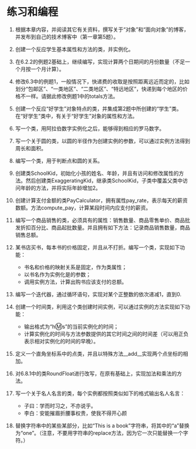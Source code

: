 # 练习和编程

1. 根据本章内容，并阅读其它有关资料，撰写关于“对象”和“面向对象”的博客，并发布到自己的技术博客中（第一章第5题）。

2. 创建一个反应学生基本属性和方法的类，并实例化。

3. 在6.2.2的例题2基础上，继续编写，实现计算两个日期间的月份数量（不足一个月按一个月计算）。

4. 修改6.3中的例题1，一般情况下，快递费的收取是按照距离远近而定的，比如划分“包邮区”、“一类地区”、“二类地区”、“特远地区”，快递到每个地区的价格不一样。请据此修改例题1中的totals方法。

5. 创建一个反应“好学生”对象特点的类，并集成第2题中所创建的“学生”类。在“好学生”类中，有关于“好学生”对象的属性和方法。

6. 写一个类，用阿拉伯数字实例化之后，能够得到相应的罗马数字。

7. 写一个关于圆的类，以圆的半径作为创建实例的参数，可以通过实例方法得到周长和面积。

8. 编写一个类，用于判断点和圆的关系。

9. 创建类SchoolKid，初始化小孩的姓名、年龄，并且有访问和修改属性的方法。然后创建类ExaggeratingKid，继承类SchoolKid，子类中覆盖父类中访问年龄的方法，并将实际年龄增加2。

10. 创建计算支付金额的类PayCalculator，拥有属性pay_rate，表示每天的薪资数额。方法compute_pay，计算某段时间内应支付的薪资。

11. 编写一个商品销售的类，必须具有的属性：销售数量、商品零售单价、商品批发折扣百分比、商品起批数量。并且拥有如下方法：记录商品销售数量，商品销售总额。

12. 某书店买书，每本书的价格固定，并且从不打折。编写一个类，实现如下功能：

    - 书名和价格的映射关系是固定，作为类属性；
    - 以书名作为实例化是的参数；
    - 调用实例方法，计算出购书应该支付的总额。

13. 编写一个迭代器，通过循环语句，实现对某个正整数的依次递减1，直到0.

14. 创建一个时间类，利用这个类创建时间实例，可以通过实例的方法实现如下功能：

    - 输出格式为“h:m:s”的当前实例化的时间；
    - 计算实例化的时间与方法参数提供的其它时间之间的时间差（可以用正负表示相对实例化的时间的早晚）。

15. 定义一个直角坐标系中的点类，并且以特殊方法__add__实现两个点坐标的相加。

16. 对6.8.1中的类RoundFloat进行改写，在原有基础上，实现加法和乘法的方法。

17. 写一个关于名人名言的类，每个实例都按照类似如下的格式输出名人名言：

    - 子曰：学而时习之，不亦说乎。
    - 李白：安能摧眉折腰事权贵，使我不得开心颜

18. 替换字符串中的某些某部分，比如“This is a book”字符串，将其中的“a”替换为“one”。（注意，不要用字符串的replace方法，因为它一次只能替换一个字符。）


